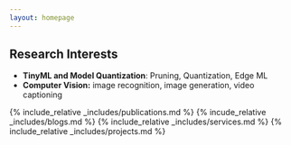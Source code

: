 ```yaml
---
layout: homepage
---
```



## Research Interests
- **TinyML and Model Quantization**: Pruning, Quantization, Edge ML
- **Computer Vision:** image recognition, image generation, video captioning


{% include_relative _includes/publications.md %}
{% incude_relative _includes/blogs.md %}
{% include_relative _includes/services.md %}
{% include_relative _includes/projects.md %}

